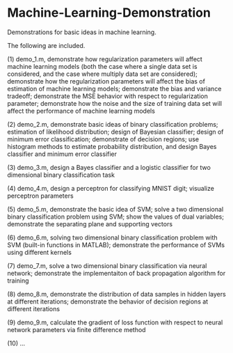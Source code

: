 # Machine-Learning-Demonstration
Demonstrations for basic ideas in machine learning.

The following are included.

(1) demo_1.m, demonstrate how regularization parameters will affect machine learning models (both the case where a single data set is considered, and the case where multiply data set are considered); demonstrate how the regularization parameters will affect the bias of estimation of machine learning models; demonstrate the bias and variance tradeoff; demonstrate the MSE behavior with respect to regularization parameter; demonstrate how the noise and the size of training data set will affect the performance of machine learning models

(2) demo_2.m, demonstrate basic ideas of binary classification problems; estimation of likelihood distribution; 
design of Bayesian classifier; design of minimum error classification; demonstrate of decision regions; 
use histogram methods to estimate probability distribution, and design Bayes classifier and minimum error classifier

(3) demo_3.m, design a Bayes classifier and a logistic classifier for two dimensional binary classification task

(4) demo_4.m, design a perceptron for classifying MNIST digit; visualize perceptron parameters

(5) demo_5.m, demonstrate the basic idea of SVM; solve a two dimensional binary classification problem using SVM; show the values of dual variables; demonstrate the separating plane and supporting vectors

(6) demo_6.m, solving two dimensional binary classification problem with SVM (built-in functions in MATLAB); demonstrate the performance of SVMs using different kernels

(7) demo_7.m, solve a two dimensional binary classification via neural network; demonstrate the implementaiton of back propagation algorithm for training

(8) demo_8.m, demonstrate the distribution of data samples in hidden layers at different iterations; demonstrate the behavior of decision regions at different iterations

(9) demo_9.m, calculate the gradient of loss function with respect to neural network parameters via finite difference method

(10) ...




